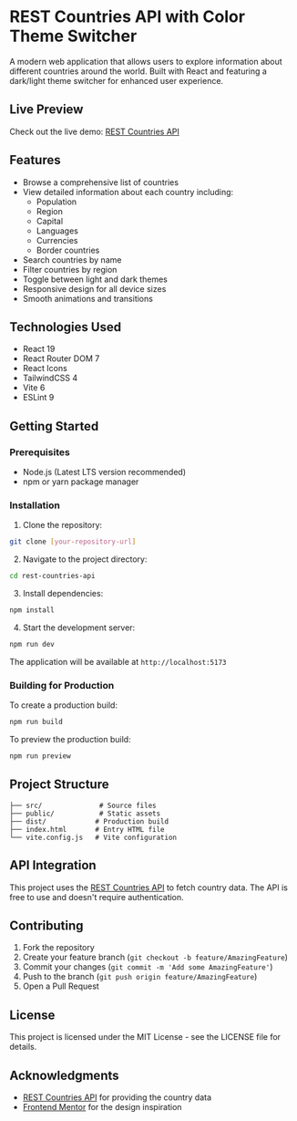 # REST Countries API with Color Theme Switcher

A modern web application that allows users to explore information about different countries around the world. Built with React and featuring a dark/light theme switcher for enhanced user experience.

## Live Preview

Check out the live demo: [REST Countries API](https://friendly-longma-23e65e.netlify.app/)

## Features

- Browse a comprehensive list of countries
- View detailed information about each country including:
  - Population
  - Region
  - Capital
  - Languages
  - Currencies
  - Border countries
- Search countries by name
- Filter countries by region
- Toggle between light and dark themes
- Responsive design for all device sizes
- Smooth animations and transitions

## Technologies Used

- React 19
- React Router DOM 7
- React Icons
- TailwindCSS 4
- Vite 6
- ESLint 9

## Getting Started

### Prerequisites

- Node.js (Latest LTS version recommended)
- npm or yarn package manager

### Installation

1. Clone the repository:

```bash
git clone [your-repository-url]
```

2. Navigate to the project directory:

```bash
cd rest-countries-api
```

3. Install dependencies:

```bash
npm install
```

4. Start the development server:

```bash
npm run dev
```

The application will be available at `http://localhost:5173`

### Building for Production

To create a production build:

```bash
npm run build
```

To preview the production build:

```bash
npm run preview
```

## Project Structure

```
├── src/              # Source files
├── public/           # Static assets
├── dist/            # Production build
├── index.html       # Entry HTML file
└── vite.config.js   # Vite configuration
```

## API Integration

This project uses the [REST Countries API](https://restcountries.com/) to fetch country data. The API is free to use and doesn't require authentication.

## Contributing

1. Fork the repository
2. Create your feature branch (`git checkout -b feature/AmazingFeature`)
3. Commit your changes (`git commit -m 'Add some AmazingFeature'`)
4. Push to the branch (`git push origin feature/AmazingFeature`)
5. Open a Pull Request

## License

This project is licensed under the MIT License - see the LICENSE file for details.

## Acknowledgments

- [REST Countries API](https://restcountries.com/) for providing the country data
- [Frontend Mentor](https://www.frontendmentor.io/) for the design inspiration
